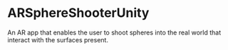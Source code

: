 # ARSphereShooterUnity
An AR app that enables the user to shoot spheres into the real world that interact with the surfaces present.
